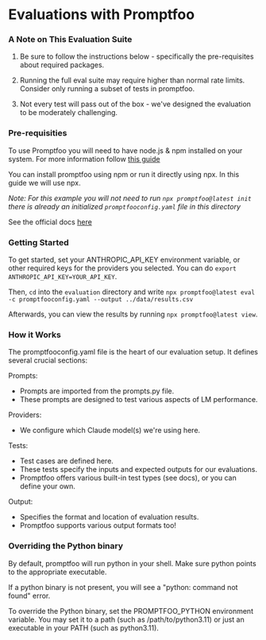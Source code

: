 
# Evaluations with Promptfoo

### A Note on This Evaluation Suite

1) Be sure to follow the instructions below - specifically the pre-requisites about required packages.

2) Running the full eval suite may require higher than normal rate limits. Consider only running a subset of tests in promptfoo.

3) Not every test will pass out of the box - we've designed the evaluation to be moderately challenging.

### Pre-requisities 
To use Promptfoo you will need to have node.js & npm installed on your system. For more information follow [this guide](https://docs.npmjs.com/downloading-and-installing-node-js-and-npm)  

You can install promptfoo using npm or run it directly using npx. In this guide we will use npx.  

*Note: For this example you will not need to run `npx promptfoo@latest init` there is already an initialized `promptfooconfig.yaml` file in this directory*  

See the official docs [here](https://www.promptfoo.dev/docs/getting-started)  

### Getting Started

To get started, set your ANTHROPIC_API_KEY environment variable, or other required keys for the providers you selected. You can do `export ANTHROPIC_API_KEY=YOUR_API_KEY`.

Then, `cd` into the `evaluation` directory and write `npx promptfoo@latest eval -c promptfooconfig.yaml --output ../data/results.csv`

Afterwards, you can view the results by running `npx promptfoo@latest view`.

### How it Works

The promptfooconfig.yaml file is the heart of our evaluation setup. It defines several crucial sections:

Prompts:
- Prompts are imported from the prompts.py file.
- These prompts are designed to test various aspects of LM performance.

Providers:
- We configure which Claude model(s) we're using here.

Tests:
- Test cases are defined here.
- These tests specify the inputs and expected outputs for our evaluations.
- Promptfoo offers various built-in test types (see docs), or you can define your own.

Output:
- Specifies the format and location of evaluation results.
- Promptfoo supports various output formats too!

### Overriding the Python binary

By default, promptfoo will run python in your shell. Make sure python points to the appropriate executable.

If a python binary is not present, you will see a "python: command not found" error.

To override the Python binary, set the PROMPTFOO_PYTHON environment variable. You may set it to a path (such as /path/to/python3.11) or just an executable in your PATH (such as python3.11).